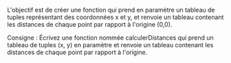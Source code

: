 L'objectif est de créer une fonction qui prend en paramètre un tableau de tuples représentant des coordonnées x et y, et renvoie un tableau contenant les distances de chaque point par rapport à l'origine (0,0).

Consigne : Écrivez une fonction nommée calculerDistances qui prend un tableau de tuples (x, y) en paramètre et renvoie un tableau contenant les distances de chaque point par rapport à l'origine.
